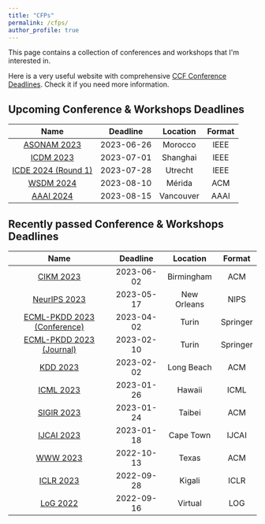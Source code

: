 ```yaml
---
title: "CFPs"
permalink: /cfps/
author_profile: true
---
```


This page contains a collection of conferences and workshops that I'm interested in. 

Here is a very useful website with comprehensive [CCF Conference Deadlines](https://ccfddl.github.io/). Check it if you need more information.

## Upcoming Conference & Workshops Deadlines

|                            Name                             |  Deadline  | Location  | Format |
|:-----------------------------------------------------------:|:----------:|:---------:|:------:|
|     [ASONAM 2023](https://asonam.cpsc.ucalgary.ca/2023)     | 2023-06-26 |  Morocco  |  IEEE  |
| [ICDM 2023](https://www.cloud-conf.net/icdm2023/index.html) | 2023-07-01 | Shanghai  |  IEEE  |
|     [ICDE 2024 (Round 1)](https://icde2024.github.io/)      | 2023-07-28 | Utrecht  |  IEEE  |
|     [WSDM 2024](https://www.wsdm-conference.org/2024/)      | 2023-08-10 |  Mérida  |   ACM    |
|       [AAAI 2024](https://aaai.org/aaai-conference/)        | 2023-08-15 | Vancouver |  AAAI  |


## Recently passed Conference & Workshops Deadlines

|                           Name                            |  Deadline  |  Location   |  Format  |
|:---------------------------------------------------------:|:----------:|:-----------:|:--------:|
|  [CIKM 2023](https://uobevents.eventsair.com/cikm2023/)   | 2023-06-02 | Birmingham  |   ACM    |
|     [NeurIPS 2023](https://nips.cc/Conferences/2023/)     | 2023-05-17 | New Orleans |   NIPS   |
| [ECML-PKDD 2023 (Conference)](https://2023.ecmlpkdd.org/) | 2023-04-02 |    Turin    | Springer |
|  [ECML-PKDD 2023 (Journal)](https://2023.ecmlpkdd.org/)   | 2023-02-10 |    Turin    | Springer |
|            [KDD 2023](https://kdd.org/kdd2023)            | 2023-02-02 | Long Beach  |   ACM    |
|      [ICML 2023](https://icml.cc/Conferences/2023/)       | 2023-01-26 |   Hawaii    |   ICML   |
|        [SIGIR 2023](https://sigir.org/sigir2023/)         | 2023-01-24 |   Taibei    |   ACM    |
|            [IJCAI 2023](https://ijcai-23.org/)            | 2023-01-18 |  Cape Town  |  IJCAI   |
|        [WWW 2023](https://www2023.thewebconf.org/)        | 2022-10-13 |    Texas    |   ACM    |
|       [ICLR 2023](https://iclr.cc/Conferences/2023)       | 2022-09-28 |   Kigali    |   ICLR   |
|       [LoG 2022](https://logconference.github.io/)        | 2022-09-16 |   Virtual   |   LOG    |

